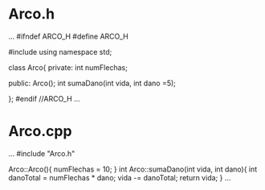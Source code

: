 # Arco.h
...
#ifndef ARCO_H
#define ARCO_H

#include <string>
using namespace std;

class Arco{
private:
  int numFlechas;

public:
  Arco();
  int sumaDano(int vida, int dano =5);
    
};
#endif //ARCO_H
...
# Arco.cpp
...
#include "Arco.h"

Arco::Arco(){
  numFlechas = 10;
}
int Arco::sumaDano(int vida, int dano){
  int danoTotal = numFlechas * dano;
  vida -= danoTotal;
  return vida;
}
...
